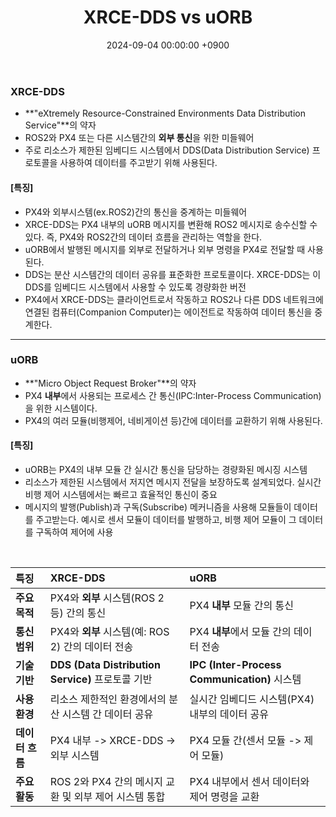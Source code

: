 ﻿---
layout: post
title:  "XRCE-DDS vs uORB"
date:   "2024-09-04 00:00:00 +0900"
#last_modified_at: "2024-05-03 00:00:00 +0900"
categories: ["[Project] Drone"]
tags: ["XRCE-DDS", "uORB", "ROS2", "PX4"]

#classes: wide
#toc: true
#toc_label: "My Table of Contents"
#toc_icon: "cog"
layout: single
title: "XRCE-DDS vs uORB"
date: "2024-09-04 00:00:00 +0900"
last_modified_at: "2024-09-04 00:00:00 +0900"
categories:
  - Project
tags:
  - XRCE-DDS
  - uORB
  - drone
  - ROS2
  - PX4
author_profile: true
sidebar:
    nav: docs
---

### XRCE-DDS
- **"eXtremely Resource-Constrained Environments Data Distribution Service"**의 약자
- ROS2와 PX4 또는 다른 시스템간의 **외부 통신**을 위한 미들웨어
- 주로 리소스가 제한된 임베디드 시스템에서 DDS(Data Distribution Service) 프로토콜을 사용하여 데이터를 주고받기 위해 사용된다.

#### [특징]
- PX4와 외부시스템(ex.ROS2)간의 통신을 중계하는 미들웨어
- XRCE-DDS는 PX4 내부의 uORB 메시지를 변환해 ROS2 메시지로 송수신할 수 있다.
즉, PX4와 ROS2간의 데이터 흐름을 관리하는 역할을 한다.
- uORB에서 발행된 메시지를 외부로 전달하거나 외부 명령을 PX4로 전달할 때 사용된다.
- DDS는 분산 시스템간의 데이터 공유를 표준화한 프로토콜이다. 
XRCE-DDS는 이 DDS를 임베디드 시스템에서 사용할 수 있도록 경량화한 버전
- PX4에서 XRCE-DDS는 클라이언트로서 작동하고 ROS2나 다른 DDS 네트워크에 연결된 컴퓨터(Companion Computer)는 에이전트로 작동하여 데이터 통신을 중계한다.

---

### uORB
- **"Micro Object Request Broker"**의 약자
- PX4 **내부**에서 사용되는 프로세스 간 통신(IPC:Inter-Process Communication)을 위한 시스템이다.
- PX4의 여러 모듈(비행제어, 네비게이션 등)간에 데이터를 교환하기 위해 사용된다.

#### [특징]
- uORB는 PX4의 내부 모듈 간 실시간 통신을 담당하는 경량화된 메시징 시스템
- 리소스가 제한된 시스템에서 저지연 메시지 전달을 보장하도록 설계되었다.
실시간 비행 제어 시스템에서는 빠르고 효율적인 통신이 중요
- 메시지의 발행(Publish)과 구독(Subscribe) 메커니즘을 사용해 모듈들이 데이터를 주고받는다.
예시로 센서 모듈이 데이터를 발행하고, 비행 제어 모듈이 그 데이터를 구독하여 제어에 사용

<br/>

|특징|XRCE-DDS|uORB|
|:---|:---|:---|
|**주요 목적**|PX4와 **외부** 시스템(ROS 2 등) 간의 통신|PX4 **내부** 모듈 간의 통신|
|**통신 범위**|PX4와 **외부** 시스템(예: ROS 2) 간의 데이터 전송|PX4 **내부**에서 모듈 간의 데이터 전송|
|**기술 기반**|**DDS (Data Distribution Service)** 프로토콜 기반|**IPC (Inter-Process Communication)** 시스템|
|**사용 환경**|리소스 제한적인 환경에서의 분산 시스템 간 데이터 공유|실시간 임베디드 시스템(PX4) 내부의 데이터 공유|
|**데이터 흐름**|PX4 내부 -> XRCE-DDS -> 외부 시스템|PX4 모듈 간(센서 모듈 -> 제어 모듈)|
|**주요 활동**|ROS 2와 PX4 간의 메시지 교환 및 외부 제어 시스템 통합|PX4 내부에서 센서 데이터와 제어 명령을 교환|